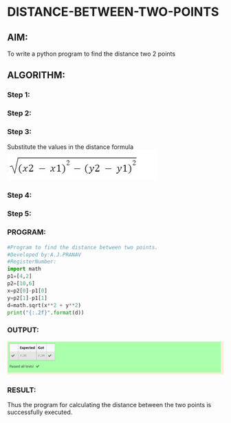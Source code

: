 # DISTANCE-BETWEEN-TWO-POINTS

## AIM:
To write a python program to find the distance two 2 points
## ALGORITHM:
### Step 1: 
### Step 2: 
### Step 3: 
Substitute the values in the distance formula  ![formula](./formula1.png)
### Step 4: 
### Step 5: 
### PROGRAM:
```python
#Program to find the distance between two points.
#Developed by:A.J.PRANAV
#RegisterNumber:
import math
p1=[4,2]
p2=[10,6]
x=p2[0]-p1[0]
y=p2[1]-p1[1]
d=math.sqrt(x**2 + y**2)
print("{:.2f}".format(d))
```

### OUTPUT:
![label](./distbtw2pts.png)
### RESULT:
Thus the program for calculating the distance between the two points is successfully executed.
